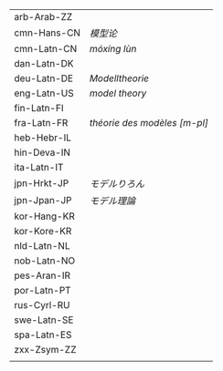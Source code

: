 | | |
|-|-|
| arb-Arab-ZZ |  |
| cmn-Hans-CN | _模型论_ |
| cmn-Latn-CN | _móxíng lùn_ |
| dan-Latn-DK |  |
| deu-Latn-DE | _Modelltheorie_ |
| eng-Latn-US | _model theory_ |
| fin-Latn-FI |  |
| fra-Latn-FR | _théorie des modèles [m-pl]_ |
| heb-Hebr-IL |  |
| hin-Deva-IN |  |
| ita-Latn-IT |  |
| jpn-Hrkt-JP | _モデルりろん_ |
| jpn-Jpan-JP | _モデル理論_ |
| kor-Hang-KR |  |
| kor-Kore-KR |  |
| nld-Latn-NL |  |
| nob-Latn-NO |  |
| pes-Aran-IR |  |
| por-Latn-PT |  |
| rus-Cyrl-RU |  |
| swe-Latn-SE |  |
| spa-Latn-ES |  |
| zxx-Zsym-ZZ |  |
|  |  |
